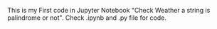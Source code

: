 This is my First code in Jupyter Notebook "Check Weather a string is palindrome or not".
Check .ipynb and .py file for code.